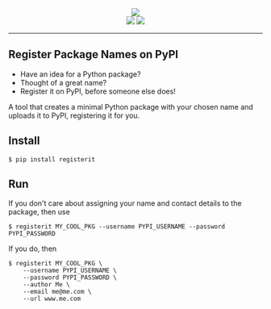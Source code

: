 <div align="center">
<img src="https://dev-project-media.s3.eu-west-2.amazonaws.com/registerit-logo-small.png"/>
</div>

<div align="center">
<img src="https://img.shields.io/pypi/pyversions/registerit"/>
<img src="https://img.shields.io/pypi/v/registerit.svg?label=PyPI&logo=PyPI&logoColor=white&color=success"/>
</div>

---

## Register Package Names on PyPI

* Have an idea for a Python package?
* Thought of a great name?
* Register it on PyPI, before someone else does!

A tool that creates a minimal Python package with your chosen name and uploads it to PyPI, registering it for you.

## Install

```shell
$ pip install registerit
```

## Run

If you don't care about assigning your name and contact details to the package, then use

```shell
$ registerit MY_COOL_PKG --username PYPI_USERNAME --password PYPI_PASSWORD
```

If you do, then

```shell
$ registerit MY_COOL_PKG \
    --username PYPI_USERNAME \
    --password PYPI_PASSWORD \
    --author Me \
    --email me@me.com \
    --url www.me.com
```
